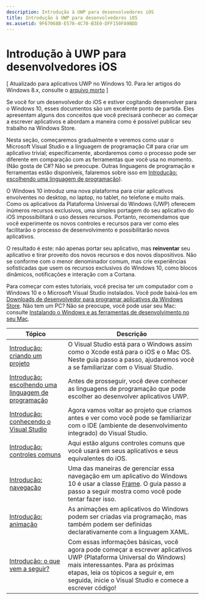 ```yaml
---
description: Introdução à UWP para desenvolvedores iOS
title: Introdução à UWP para desenvolvedores iOS
ms.assetid: 9F67068B-E578-4C70-B3E0-DFF150FA9BDD
---
```


# Introdução à UWP para desenvolvedores iOS

\[ Atualizado para aplicativos UWP no Windows 10. Para ler artigos do Windows 8.x, consulte o [arquivo morto](http://go.microsoft.com/fwlink/p/?linkid=619132) \]

Se você for um desenvolvedor do iOS e estiver cogitando desenvolver para o Windows 10, esses documentos são um excelente ponto de partida. Eles apresentam alguns dos conceitos que você precisará conhecer ao começar a escrever aplicativos e abordam a maneira como é possível publicar seu trabalho na Windows Store.

Nesta seção, começaremos gradualmente e veremos como usar o Microsoft Visual Studio e a linguagem de programação C# para criar um aplicativo trivial; especificamente, abordaremos como o processo pode ser diferente em comparação com as ferramentas que você usa no momento. (Não gosta de C#? Não se preocupe. Outras linguagens de programação e ferramentas estão disponíveis, falaremos sobre isso em [Introdução: escolhendo uma linguagem de programação](getting-started-choosing-a-programming-language.md)).

O Windows 10 introduz uma nova plataforma para criar aplicativos envolventes no desktop, no laptop, no tablet, no telefone e muito mais. Como os aplicativos da Plataforma Universal do Windows (UWP) oferecem inúmeros recursos exclusivos, uma simples portagem do seu aplicativo do iOS impossibilitará o uso desses recursos. Portanto, recomendamos que você experimente os novos controles e recursos para ver como eles facilitarão o processo de desenvolvimento e possibilitarão novos aplicativos.

O resultado é este: não apenas portar seu aplicativo, mas **reinventar** seu aplicativo e tirar proveito dos novos recursos e dos novos dispositivos. Não se conforme com o menor denominador comum, mas crie experiências sofisticadas que usem os recursos exclusivos do Windows 10, como blocos dinâmicos, notificações e interação com a Cortana.

Para começar com estes tutoriais, você precisa ter um computador com o Windows 10 e o Microsoft Visual Studio instalados. Você pode baixá-los em [Downloads de desenvolvedor para programar aplicativos da Windows Store](http://go.microsoft.com/fwlink/p/?LinkId=302144). Não tem um PC? Não se preocupe, você pode usar seu Mac: consulte [Instalando o Windows e as ferramentas de desenvolvimento no seu Mac](setting-up-your-mac-with-windows-10.md).

| Tópico | Descrição |
|-------|-------------|
| [Introdução: criando um projeto](getting-started-creating-a-project.md) | O Visual Studio está para o Windows assim como o Xcode está para o iOS e o Mac OS. Neste guia passo a passo, ajudaremos você a se familiarizar com o Visual Studio. |
| [Introdução: escolhendo uma linguagem de programação](getting-started-choosing-a-programming-language.md) | Antes de prosseguir, você deve conhecer as linguagens de programação que pode escolher ao desenvolver aplicativos UWP. |
| [Introdução: conhecendo o Visual Studio](getting-started-getting-around-in-visual-studio.md) | Agora vamos voltar ao projeto que criamos antes e ver como você pode se familiarizar com o IDE (ambiente de desenvolvimento integrado) do Visual Studio. |
| [Introdução: controles comuns](getting-started-common-controls.md) | Aqui estão alguns controles comuns que você usará em seus aplicativos e seus equivalentes do iOS. |
| [Introdução: navegação](getting-started-navigation.md) | Uma das maneiras de gerenciar essa navegação em um aplicativo do Windows 10 é usar a classe [Frame](https://msdn.microsoft.com/library/windows/apps/br242682). O guia passo a passo a seguir mostra como você pode tentar fazer isso. |
| [Introdução: animação](getting-started-animation.md) | As animações em aplicativos do Windows podem ser criadas via programação, mas também podem ser definidas declarativamente com a linguagem XAML. |
| [Introdução: o que vem a seguir?](getting-started-what-next.md) | Com essas informações básicas, você agora pode começar a escrever aplicativos UWP (Plataforma Universal do Windows) mais interessantes. Para as próximas etapas, leia os tópicos a seguir e, em seguida, inicie o Visual Studio e comece a escrever código! |

 

 

 






<!--HONumber=Mar16_HO1-->


